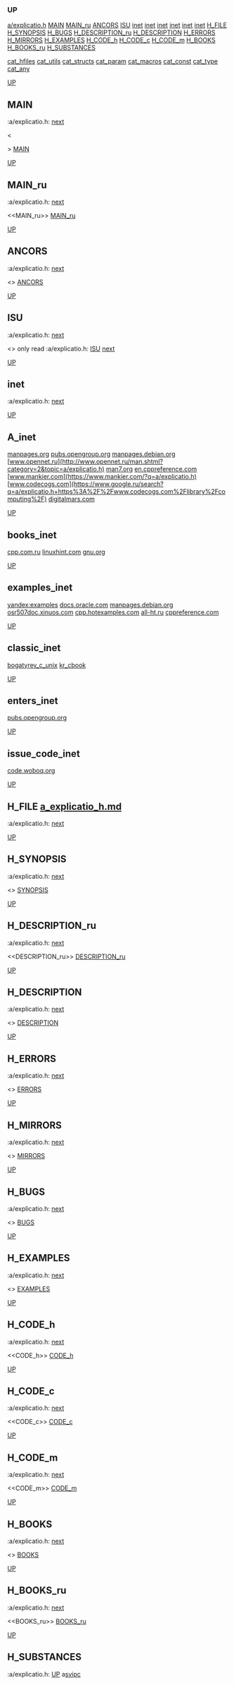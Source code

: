 ### UP
[a/explicatio.h](##a/explicatio.h)
[MAIN](##MAIN)
[MAIN_ru](##MAIN_ru)
[ANCORS](##ANCORS)
[ISU](##ISU)
[inet](##A_inet)
[inet](##books_inet)
[inet](##examples_inet)
[inet](##classic_inet)
[inet](##enters_inet)
[inet](##issue_code_inet)
[H_FILE](##H_FILE)
[H_SYNOPSIS](##H_SYNOPSIS)
[H_BUGS](##H_BUGS)
[H_DESCRIPTION_ru](##H_DESCRIPTION_ru)
[H_DESCRIPTION](##H_DESCRIPTION)
[H_ERRORS](##H_ERRORS)
[H_MIRRORS](##H_MIRRORS)
[H_EXAMPLES](##H_EXAMPLES)
[H_CODE_h](##H_CODE_h)
[H_CODE_c](##H_CODE_c)
[H_CODE_m](##H_CODE_m)
[H_BOOKS](##H_BOOKS)
[H_BOOKS_ru](##H_BOOKS_ru)
[H_SUBSTANCES](##H_SUBSTANCES)

[cat_hfiles](../cat_hfiles.md)
[cat_utils](../cat_utils.md)
[cat_structs](../cat_structs.md)
[cat_param](../cat_params.md)
[cat_macros](../cat_macross.md)
[cat_const](../cat_consts.md)
[cat_type](../cat_types.md)
[cat_any](../cat_anys.md)

[UP](###UP)
## MAIN
:a/explicatio.h:
[next](##MAIN_ru)

<<MAIN>>
[MAIN](../fills/a_explicatio_h/MAIN)


[UP](###UP)
## MAIN_ru
:a/explicatio.h:
[next](##ANCORS)

<<MAIN_ru>>
[MAIN_ru](../fills/a_explicatio_h/MAIN_ru)


[UP](###UP)
## ANCORS
:a/explicatio.h:
[next](##ISU)

<<ANCORS>>
[ANCORS](../fills/a_explicatio_h/ANCORS)


[UP](###UP)
## ISU
:a/explicatio.h:
[next](##H_FILE)

<<ISU>>
only read
:a/explicatio.h:
[ISU](../contents)
[next](##inet)


[UP](###UP)
## inet
:a/explicatio.h:
[next](##H_FILE)

[UP](###UP)
## A_inet
[manpages.org](https://www.google.ru/search?q=a/explicatio.h+site%3Ahttps%3A%2F%2Fmanpages.org)
[pubs.opengroup.org](https://www.google.com/search?q=a/explicatio.h+https%3A%2F%2Fpubs.opengroup.org)
[manpages.debian.org](https://yandex.ru/search/?text=a/explicatio.h+site%3Ahttps%3A%2F%2Fmanpages.debian.org%2F)
[www.opennet.ru](http://www.opennet.ru/man.shtml?category=2&topic=a/explicatio.h)
[man7.org](https://www.google.ru/search?q=a/explicatio.h+site%3Ahttps%3A%2F%2Fman7.org%2Flinux%2Fman-pages)
[en.cppreference.com](https://www.google.com/search?q=a/explicatio.h+en.cppreference.com)
[www.mankier.com](https://www.mankier.com/?q=a/explicatio.h)
[www.codecogs.com](https://www.google.ru/search?q=a/explicatio.h+https%3A%2F%2Fwww.codecogs.com%2Flibrary%2Fcomputing%2F)
[digitalmars.com](https://www.google.ru/search?q=a/explicatio.h+https%3A%2F%2Fdigitalmars.com%2Frtl%2F)


[UP](###UP)
## books_inet
[cpp.com.ru](https://yandex.ru/search/?text=a/explicatio.h+site%3Ahttps%3A%2F%2Fcpp.com.ru)
[linuxhint.com](https://www.google.ru/search?q=a/explicatio.h+site%3Ahttps%3A%2F%2Flinuxhint.com)
[gnu.org](https://www.google.ru/search?q=a/explicatio.h+site%3Ahttps%3A%2F%2Fwww.gnu.org%2Fsoftware%2Flibc%2Fmanual)

[UP](###UP)
## examples_inet
[yandex:examples](https://yandex.ru/search/?text=a/explicatio.h+example+in+c)
[docs.oracle.com](https://www.google.com/search?q=a/explicatio.h+https%3A%2F%2Fdocs.oracle.com)
[manpages.debian.org](https://yandex.ru/search/?text=a/explicatio.h+site%3Ahttps%3A%2F%2Fmanpages.debian.org%2F)
[osr507doc.xinuos.com](https://www.google.com/search?q=a/explicatio.h+http%3A%2F%2Fosr507doc.xinuos.com%2Fen%2Fman)
[cpp.hotexamples.com](https://cpp.hotexamples.com/examples/-/-/a/explicatio.h/cpp-a/explicatio.h-function-examples.html)
[all-ht.ru](https://yandex.ru/search/?text=a/explicatio.h+site%3Ahttp%3A%2F%2Fall-ht.ru%2Finf%2Fprog%2Fc%2F)
[cppreference.com](https://yandex.ru/search/?text=a/explicatio.h+site%3Ahttps%3A%2F%2Fen.cppreference.com%2Fw%2Fc%2F)

[UP](###UP)
## classic_inet
[bogatyrev_c_unix](https://www.google.com/search?q=a/explicatio.h+site%3Ahttps%3A%2F%2Fcpp.com.ru%2Fbogatyrev_c_unix)
[kr_cbook](https://www.google.com/search?q=a/explicatio.h+site%3Ahttps%3A%2F%2Fcpp.com.ru%2Fkr_cbook)

[UP](###UP)
## enters_inet
[pubs.opengroup.org](https://pubs.opengroup.org/onlinepubs/9699919799/idx/head.html)

[UP](###UP)
## issue_code_inet
[code.woboq.org](https://www.google.com/search?h=&sitesearch=https%3A%2F%2Fcode.woboq.org%2Fuserspace%2Fglibc%2F&q=a/explicatio.h)


[UP](###UP)
## H_FILE [a_explicatio_h.md](a_explicatio_h.md)
:a/explicatio.h:
[next](##H_SYNOPSIS)

[UP](###UP)
## H_SYNOPSIS
:a/explicatio.h:
[next](##H_DESCRIPTION_ru)

<<SYNOPSIS>>
[SYNOPSIS](../fills/a_explicatio_h/SYNOPSIS)


[UP](###UP)
## H_DESCRIPTION_ru
:a/explicatio.h:
[next](##H_DESCRIPTION)

<<DESCRIPTION_ru>>
[DESCRIPTION_ru](../fills/a_explicatio_h/DESCRIPTION_ru)


[UP](###UP)
## H_DESCRIPTION
:a/explicatio.h:
[next](##H_ERRORS)

<<DESCRIPTION>>
[DESCRIPTION](../fills/a_explicatio_h/DESCRIPTION)


[UP](###UP)
## H_ERRORS
:a/explicatio.h:
[next](##H_MIRRORS)

<<ERRORS>>
[ERRORS](../fills/a_explicatio_h/ERRORS)


[UP](###UP)
## H_MIRRORS
:a/explicatio.h:
[next](##H_BUGS)

<<MIRRORS>>
[MIRRORS](../fills/a_explicatio_h/MIRRORS)


[UP](###UP)
## H_BUGS
:a/explicatio.h:
[next](##H_EXAMPLES)

<<BUGS>>
[BUGS](../fills/a_explicatio_h/BUGS)


[UP](###UP)
## H_EXAMPLES
:a/explicatio.h:
[next](##H_CODE)

<<EXAMPLES>>
[EXAMPLES](../fills/a_explicatio_h/EXAMPLES)


[UP](###UP)
## H_CODE_h
:a/explicatio.h:
[next](##H_CODE_c)

<<CODE_h>>
[CODE_h](../fills/a_explicatio_h/CODE_h)


[UP](###UP)
## H_CODE_c
:a/explicatio.h:
[next](##H_CODE_m)

<<CODE_c>>
[CODE_c](../fills/a_explicatio_h/CODE_c)


[UP](###UP)
## H_CODE_m
:a/explicatio.h:
[next](##H_BOOKS)

<<CODE_m>>
[CODE_m](../fills/a_explicatio_h/CODE_m)


[UP](###UP)
## H_BOOKS
:a/explicatio.h:
[next](##H_BOOKS_ru)

<<BOOKS>>
[BOOKS](../fills/a_explicatio_h/BOOKS)


[UP](###UP)
## H_BOOKS_ru
:a/explicatio.h:
[next](##H_SUBSTANCES)

<<BOOKS_ru>>
[BOOKS_ru](../fills/a_explicatio_h/BOOKS_ru)


[UP](###UP)
## H_SUBSTANCES
:a/explicatio.h:
[UP](###UP)
a[svipc](../anys/svipc/svipc.man)
